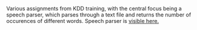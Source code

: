 Various assignments from KDD training, with the central focus being a speech parser, which parses through a text file and returns the number of occurences of different words. Speech parser is [visible here.](https://github.com/def-mycroft/kdd-training/blob/master/speechparser/hw4/speech_parser.py)
